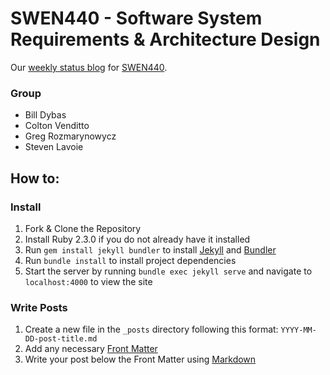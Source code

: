 # SWEN440 - Software System Requirements & Architecture Design

Our [weekly status blog](https://billdybas.github.io/SWEN440) for [SWEN440](http://www.se.rit.edu/~swen-440/).

### Group
- Bill Dybas
- Colton Venditto
- Greg Rozmarynowycz
- Steven Lavoie

## How to:

### Install

1. Fork & Clone the Repository
2. Install Ruby 2.3.0 if you do not already have it installed
3. Run `gem install jekyll bundler` to install [Jekyll](https://jekyllrb.com/) and [Bundler](http://bundler.io/)
4. Run `bundle install` to install project dependencies
5. Start the server by running `bundle exec jekyll serve` and navigate to `localhost:4000` to view the site

### Write Posts

1. Create a new file in the `_posts` directory following this format: `YYYY-MM-DD-post-title.md`
2. Add any necessary [Front Matter](https://jekyllrb.com/docs/frontmatter/)
3. Write your post below the Front Matter using [Markdown](http://kramdown.gettalong.org/quickref.html)
